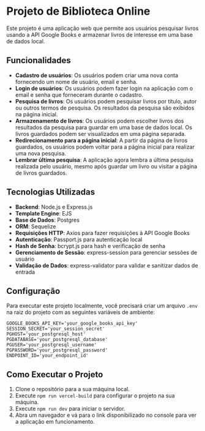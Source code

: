 # Projeto de Biblioteca Online

Este projeto é uma aplicação web que permite aos usuários pesquisar livros usando a API Google Books e armazenar livros de interesse em uma base de dados local.

## Funcionalidades

- **Cadastro de usuários**: Os usuários podem criar uma nova conta fornecendo um nome de usuário, email e senha.
- **Login de usuários**: Os usuários podem fazer login na aplicação com o email e senha que forneceram durante o cadastro.
- **Pesquisa de livros**: Os usuários podem pesquisar livros por título, autor ou outros termos de pesquisa. Os resultados da pesquisa são exibidos na página inicial.
- **Armazenamento de livros**: Os usuários podem escolher livros dos resultados da pesquisa para guardar em uma base de dados local. Os livros guardados podem ser visualizados em uma página separada.
- **Redirecionamento para a página inicial**: A partir da página de livros guardados, os usuários podem voltar para a página inicial para realizar uma nova pesquisa.
- **Lembrar última pesquisa**: A aplicação agora lembra a última pesquisa realizada pelo usuário, mesmo após guardar um livro ou visitar a página de livros guardados.

## Tecnologias Utilizadas

- **Backend**: Node.js e Express.js
- **Template Engine**: EJS
- **Base de Dados**: Postgres
- **ORM**: Sequelize
- **Requisições HTTP**: Axios para fazer requisições à API Google Books
- **Autenticação**: Passport.js para autenticação local
- **Hash de Senha**: bcrypt.js para hash e verificação de senha
- **Gerenciamento de Sessão**: express-session para gerenciar sessões de usuário
- **Validação de Dados**: express-validator para validar e sanitizar dados de entrada

## Configuração

Para executar este projeto localmente, você precisará criar um arquivo `.env` na raiz do projeto com as seguintes variáveis de ambiente:

```properties
GOOGLE_BOOKS_API_KEY='your_google_books_api_key'
SESSION_SECRET='your_session_secret'
PGHOST='your_postgresql_host'
PGDATABASE='your_postgresql_database'
PGUSER='your_postgresql_username'
PGPASSWORD='your_postgresql_password'
ENDPOINT_ID='your_endpoint_id'
```

## Como Executar o Projeto

1. Clone o repositório para a sua máquina local.
2. Execute `npm run vercel-build` para configurar o projeto na sua máquina.
3. Execute `npm run dev` para iniciar o servidor.
4. Abra um navegador e vá para o link disponibilizado no console para ver a aplicação em funcionamento.